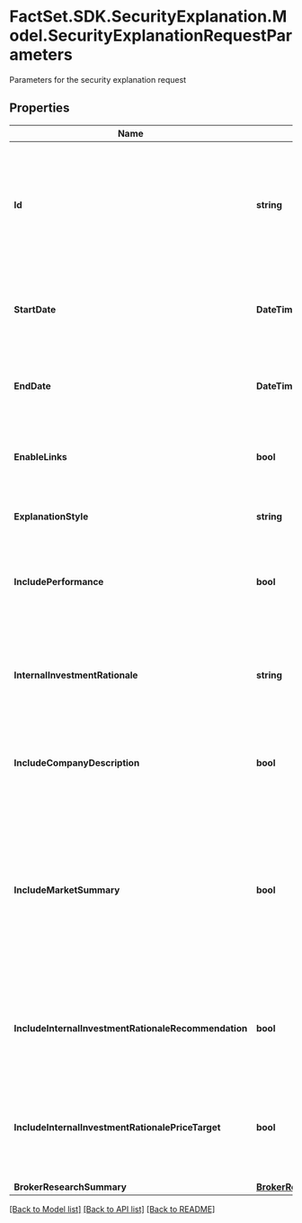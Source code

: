 # FactSet.SDK.SecurityExplanation.Model.SecurityExplanationRequestParameters
Parameters for the security explanation request

## Properties

Name | Type | Description | Notes
------------ | ------------- | ------------- | -------------
**Id** | **string** | Accepted ID types include Market Tickers, SEDOL, ISINs, CUSIPs, or FactSet Permanent Ids. | 
**StartDate** | **DateTime** | Start date of the explain request in YYYY-MM-DD format. | 
**EndDate** | **DateTime** | End date of the explain request in YYYY-MM-DD format. | 
**EnableLinks** | **bool** | Include or exclude hyperlinks to underlying sources. | [optional] [default to false]
**ExplanationStyle** | **string** | Determines the style of the Explanation | [optional] [default to ExplanationStyleEnum.Short]
**IncludePerformance** | **bool** | Include or exclude the company&#39;s total return for the request period. | [optional] [default to false]
**InternalInvestmentRationale** | **string** | For IRN users only; select to include a summary, footnotes, or no IRN notes for the period. | [optional] [default to InternalInvestmentRationaleEnum.None]
**IncludeCompanyDescription** | **bool** | Include or exclude the target company&#39;s business description. | [optional] [default to false]
**IncludeMarketSummary** | **bool** | Include or exclude a second paragraph in the explanation, offering market and sector news relating to the target company for additional context. | [optional] [default to true]
**IncludeInternalInvestmentRationaleRecommendation** | **bool** | For IRN users only; include or exclude your firm&#39;s rating in the summary or footnote. | [optional] [default to true]
**IncludeInternalInvestmentRationalePriceTarget** | **bool** | For IRN users only; include or exclude your firm&#39;s price target in the summary or footnote. | [optional] [default to true]
**BrokerResearchSummary** | [**BrokerResearchSummary**](BrokerResearchSummary.md) |  | [optional] 

[[Back to Model list]](../README.md#documentation-for-models) [[Back to API list]](../README.md#documentation-for-api-endpoints) [[Back to README]](../README.md)

